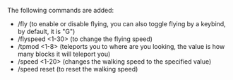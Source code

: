 The following commands are added:
 - /fly (to enable or disable flying, you can also toggle flying by a keybind, by default, it is "G")
 - /flyspeed <1-30> (to change the flying speed)
 - /tpmod <1-8> (teleports you to where are you looking, the value is how many blocks it will teleport you)
 - /speed <1-20> (changes the walking speed to the specified value)
 - /speed reset (to reset the walking speed)
